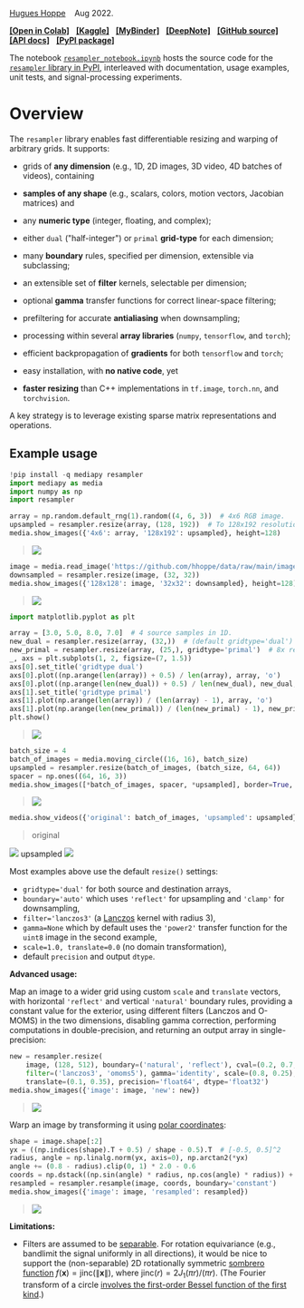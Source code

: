 [Hugues Hoppe](https://hhoppe.com/)
&nbsp;&nbsp; Aug 2022.

[**[Open in Colab]**](https://colab.research.google.com/github/hhoppe/resampler/blob/main/resampler_notebook.ipynb)
&nbsp;
[**[Kaggle]**](https://www.kaggle.com/notebooks/welcome?src=https://github.com/hhoppe/resampler/blob/main/resampler_notebook.ipynb)
&nbsp;
[**[MyBinder]**](https://mybinder.org/v2/gh/hhoppe/resampler/main?filepath=resampler_notebook.ipynb)
&nbsp;
[**[DeepNote]**](https://deepnote.com/launch?url=https%3A%2F%2Fgithub.com%2Fhhoppe%2Fresampler%2Fblob%2Fmain%2Fresampler_notebook.ipynb)
&nbsp;
[**[GitHub source]**](https://github.com/hhoppe/resampler)
&nbsp;
[**[API docs]**](https://hhoppe.github.io/resampler/)
&nbsp;
[**[PyPI package]**](https://pypi.org/project/resampler/)

The notebook [`resampler_notebook.ipynb`](
  https://colab.research.google.com/github/hhoppe/resampler/blob/main/resampler_notebook.ipynb)
hosts the source code for the
[`resampler` library in PyPI](https://pypi.org/project/resampler/),
interleaved with documentation, usage examples, unit tests, and signal-processing experiments.

# Overview

The `resampler` library enables fast differentiable resizing and warping of arbitrary grids.
It supports:

- grids of **any dimension** (e.g., 1D, 2D images, 3D video, 4D batches of videos), containing

- **samples of any shape** (e.g., scalars, colors, motion vectors, Jacobian matrices) and

- any **numeric type** (integer, floating, and complex);

- either `dual` ("half-integer") or `primal` **grid-type** for each dimension;

- many **boundary** rules, specified per dimension, extensible via subclassing;

- an extensible set of **filter** kernels, selectable per dimension;

- optional **gamma** transfer functions for correct linear-space filtering;

- prefiltering for accurate **antialiasing** when downsampling;

- processing within several **array libraries**
  (`numpy`, `tensorflow`, and `torch`);

- efficient backpropagation of **gradients**
  for both `tensorflow` and `torch`;

- easy installation, with **no native code**, yet

- **faster resizing** than C++ implementations
  in `tf.image`, `torch.nn`, and `torchvision`.

A key strategy is to leverage existing sparse matrix representations and operations.

## Example usage

```python
!pip install -q mediapy resampler
import mediapy as media
import numpy as np
import resampler
```

```python
array = np.random.default_rng(1).random((4, 6, 3))  # 4x6 RGB image.
upsampled = resampler.resize(array, (128, 192))  # To 128x192 resolution.
media.show_images({'4x6': array, '128x192': upsampled}, height=128)
```
> <img src="https://drive.google.com/uc?export=download&id=1tXm7Z8_ILYpTOsW1a5Z4S-Dvd1vcn7Q5"/>

```python
image = media.read_image('https://github.com/hhoppe/data/raw/main/image.png')
downsampled = resampler.resize(image, (32, 32))
media.show_images({'128x128': image, '32x32': downsampled}, height=128)
```
> <img src="https://drive.google.com/uc?export=download&id=1OiVNvszGZP3COh8mhI0dd2v00cMw2TA0"/>

```python
import matplotlib.pyplot as plt
```

```python
array = [3.0, 5.0, 8.0, 7.0]  # 4 source samples in 1D.
new_dual = resampler.resize(array, (32,))  # (default gridtype='dual') 8x resolution.
new_primal = resampler.resize(array, (25,), gridtype='primal')  # 8x resolution.
_, axs = plt.subplots(1, 2, figsize=(7, 1.5))
axs[0].set_title('gridtype dual')
axs[0].plot((np.arange(len(array)) + 0.5) / len(array), array, 'o')
axs[0].plot((np.arange(len(new_dual)) + 0.5) / len(new_dual), new_dual, '.')
axs[1].set_title('gridtype primal')
axs[1].plot(np.arange(len(array)) / (len(array) - 1), array, 'o')
axs[1].plot(np.arange(len(new_primal)) / (len(new_primal) - 1), new_primal, '.')
plt.show()
```
> <img src="https://drive.google.com/uc?export=download&id=1VGjyX2nvBKaWyGbrMt3g0Nd3G1YdtFjg"/>

```python
batch_size = 4
batch_of_images = media.moving_circle((16, 16), batch_size)
upsampled = resampler.resize(batch_of_images, (batch_size, 64, 64))
spacer = np.ones((64, 16, 3))
media.show_images([*batch_of_images, spacer, *upsampled], border=True, height=64)
```
> <img src="https://drive.google.com/uc?export=download&id=1PLHu5mCpmb-_54ybvfr6kLUUTHD6l73t"/>

```python
media.show_videos({'original': batch_of_images, 'upsampled': upsampled}, fps=1)
```
> original
<img src="https://drive.google.com/uc?export=download&id=1WCwwbgYZordX14-XvHiV2Gc_60I1KD39"/>
upsampled
<img src="https://drive.google.com/uc?export=download&id=11Of3Gbv6p2BTxJD2rO0zAWEEv4w3BIe5"/>

Most examples above use the default
`resize()` settings:
- `gridtype='dual'` for both source and destination arrays,
- `boundary='auto'`
  which uses `'reflect'` for upsampling and `'clamp'` for downsampling,
- `filter='lanczos3'`
  (a [Lanczos](https://en.wikipedia.org/wiki/Lanczos_resampling) kernel with radius 3),
- `gamma=None` which by default uses the `'power2'`
  transfer function for the `uint8` image in the second example,
- `scale=1.0, translate=0.0` (no domain transformation),
- default `precision` and output `dtype`.


**Advanced usage:**

Map an image to a wider grid using custom `scale` and `translate` vectors,
with horizontal `'reflect'` and vertical `'natural'` boundary rules,
providing a constant value for the exterior,
using different filters (Lanczos and O-MOMS) in the two dimensions,
disabling gamma correction, performing computations in double-precision,
and returning an output array in single-precision:

```python
new = resampler.resize(
    image, (128, 512), boundary=('natural', 'reflect'), cval=(0.2, 0.7, 0.3),
    filter=('lanczos3', 'omoms5'), gamma='identity', scale=(0.8, 0.25),
    translate=(0.1, 0.35), precision='float64', dtype='float32')
media.show_images({'image': image, 'new': new})
```
> <img src="https://drive.google.com/uc?export=download&id=1WUsrghao2Py9hSCPWfinVYg6Lga55h1X"/>

Warp an image by transforming it using
[polar coordinates](https://en.wikipedia.org/wiki/Polar_coordinate_system):

```python
shape = image.shape[:2]
yx = ((np.indices(shape).T + 0.5) / shape - 0.5).T  # [-0.5, 0.5]^2
radius, angle = np.linalg.norm(yx, axis=0), np.arctan2(*yx)
angle += (0.8 - radius).clip(0, 1) * 2.0 - 0.6
coords = np.dstack((np.sin(angle) * radius, np.cos(angle) * radius)) + 0.5
resampled = resampler.resample(image, coords, boundary='constant')
media.show_images({'image': image, 'resampled': resampled})
```
> <img src="https://drive.google.com/uc?export=download&id=1vqnNGeAw5uTNvMEt8hzQY3uXOJugMtJY"/>


**Limitations:**

- Filters are assumed to be [separable](https://en.wikipedia.org/wiki/Separable_filter).
  For rotation equivariance (e.g., bandlimit the signal uniformly in all directions),
  it would be nice to support the (non-separable) 2D rotationally symmetric
  [sombrero function](https://en.wikipedia.org/wiki/Sombrero_function)
  $f(\textbf{x}) = \text{jinc}(\|\textbf{x}\|)$,
  where $\text{jinc}(r) = 2J_1(\pi r)/(\pi r)$.
  (The Fourier transform of a circle
  [involves the first-order Bessel function of the first kind](
    https://en.wikipedia.org/wiki/Airy_disk).)
